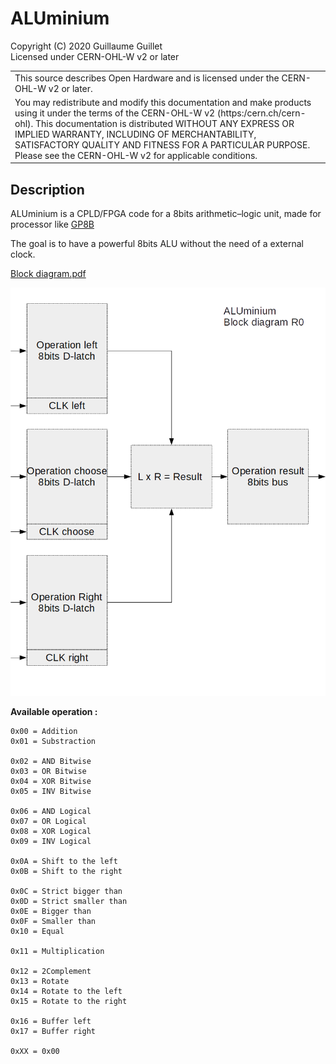 # ALUminium

Copyright (C) 2020 Guillaume Guillet\
Licensed under CERN-OHL-W v2 or later

<table border="0px">
<tr>
<td>
This source describes Open Hardware and is licensed under the CERN-OHL-W v2 or later.
</td>
</tr>
<tr>
<td>
You may redistribute and modify this documentation and make products
using it under the terms of the CERN-OHL-W v2 (https:/cern.ch/cern-ohl).
This documentation is distributed WITHOUT ANY EXPRESS OR IMPLIED
WARRANTY, INCLUDING OF MERCHANTABILITY, SATISFACTORY QUALITY
AND FITNESS FOR A PARTICULAR PURPOSE. Please see the CERN-OHL-W v2
for applicable conditions.
</td>
</tr>
</table>

## Description
ALUminium is a CPLD/FPGA code for a 8bits arithmetic–logic unit, made for processor like [GP8B](https://github.com/JonathSpirit/GP8B)

The goal is to have a powerful 8bits ALU without the need of a external clock.

[Block diagram.pdf](documents/Block%20diagram.pdf)

<img src="images/Block%20diagram.png" alt="Block diagram image" width="600"/>

**Available operation :**
```
0x00 = Addition
0x01 = Substraction

0x02 = AND Bitwise
0x03 = OR Bitwise
0x04 = XOR Bitwise
0x05 = INV Bitwise

0x06 = AND Logical
0x07 = OR Logical
0x08 = XOR Logical
0x09 = INV Logical

0x0A = Shift to the left
0x0B = Shift to the right

0x0C = Strict bigger than
0x0D = Strict smaller than
0x0E = Bigger than
0x0F = Smaller than
0x10 = Equal

0x11 = Multiplication

0x12 = 2Complement
0x13 = Rotate
0x14 = Rotate to the left
0x15 = Rotate to the right

0x16 = Buffer left
0x17 = Buffer right

0xXX = 0x00
```

